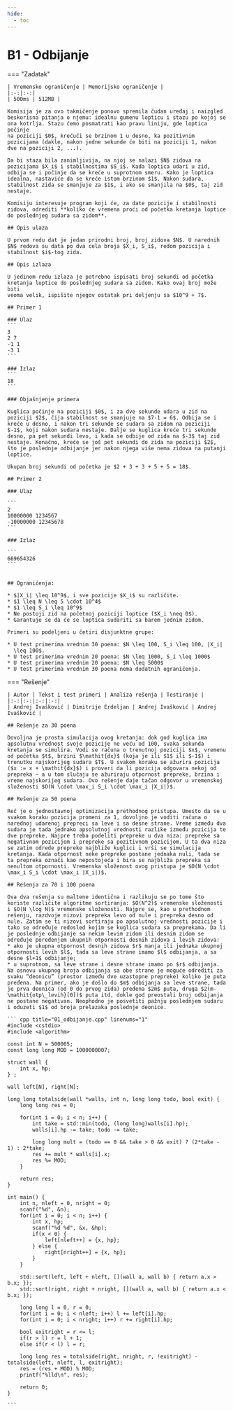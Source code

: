 ```yaml
---
hide:
  - toc
---
```


# B1 - Odbijanje

=== "Zadatak"
	
	| Vremensko ograničenje | Memorijsko ograničenje |
	|:-:|:-:|
	| 500ms | 512MB |
	
	Komisija je za ovo takmičenje ponovo spremila čudan uređaj i naizgled
	beskorisna pitanja o njemu: idealnu gumenu lopticu i stazu po kojoj se
	ona kotrlja. Stazu ćemo posmatrati kao pravu liniju, gde loptica počinje
	na poziciji $0$, krećući se brzinom 1 u desno, ka pozitivnim
	pozicijama (dakle, nakon jedne sekunde će biti na poziciji 1, nakon
	dve na poziciji 2, ...).
	
	Da bi staza bila zanimljivija, na njoj se nalazi $N$ zidova na
	pozicijama $X_i$ i stabilnostima $S_i$. Kada loptica udari u zid,
	odbija se i počinje da se kreće u suprotnom smeru. Kako je loptica
	idealna, nastaviće da se kreće istom brzinom $1$. Nakon sudara,
	stabilnost zida se smanjuje za $1$, i ako se smanjila na $0$, taj zid
	nestaje.
	
	Komisiju interesuje program koji će, za date pozicije i stabilnosti
	zidova, odrediti **koliko će vremena proći od početka kretanja loptice
	do poslednjeg sudara sa zidom**.
	
	## Opis ulaza
	
	U prvom redu dat je jedan prirodni broj, broj zidova $N$. U narednih
	$N$ redova su data po dva cela broja $X_i, S_i$, redom pozicija i
	stabilnost $i$-tog zida.
	
	## Opis izlaza
	
	U jedinom redu izlaza je potrebno ispisati broj sekundi od početka
	kretanja loptice do poslednjeg sudara sa zidom. Kako ovaj broj može biti
	veoma velik, ispišite njegov ostatak pri deljenju sa $10^9 + 7$.
	
	## Primer 1
	
	### Ulaz
	```
	3
	2 7
	-1 1
	-3 1
	```
	
	### Izlaz
	```
	18
	```
	
	### Objašnjenje primera
	
	Kuglica počinje na poziciji $0$, i za dve sekunde udara u zid na
	poziciji $2$, čija stabilnost se smanjuje na $7-1 = 6$. Odbija se i
	kreće u desno, i nakon tri sekunde se sudara sa zidom na poziciji
	$-1$, koji nakon sudara nestaje. Dalje se kuglica kreće tri sekunde
	desno, pa pet sekundi levo, i kada se odbije od zida na $-3$ taj zid
	nestaje. Konačno, kreće se još pet sekundi do zida na poziciji $2$,
	što je poslednje odbijanje jer nakon njega više nema zidova na putanji
	loptice.
	
	Ukupan broj sekundi od početka je $2 + 3 + 3 + 5 + 5 = 18$.
	
	## Primer 2
	
	### Ulaz
	
	```
	2
	10000000 1234567
	-10000000 12345678
	```
	
	### Izlaz
	
	```
	669654326
	```
	
	
	## Ograničenja:
	
	* $|X_i| \leq 10^9$, i sve pozicije $X_i$ su različite.
	* $1 \leq N \leq 5 \cdot 10^4$
	* $1 \leq S_i \leq 10^9$
	* Ne postoji zid na početnoj poziciji loptice ($X_i \neq 0$).
	* Garantuje se da će se loptica sudariti sa barem jednim zidom.
	
	Primeri su podeljeni u četiri disjunktne grupe: 
	
	* U test primerima vrednim 30 poena: $N \leq 100, S_i \leq 100, |X_i|
	  \leq 100$.
	* U test primerima vrednim 20 poena: $N \leq 1000, S_i \leq 1000$
	* U test primerima vrednim 20 poena: $N \leq 5000$
	* U test primerima vrednim 30 poena nema dodatnih ograničenja.
	
	
=== "Rešenje"
	
	| Autor | Tekst i test primeri | Analiza rеšenja | Testiranje |
	|:-:|:-:|:-:|:-:|
	| Andrej Ivašković | Dimitrije Erdeljan | Andrej Ivašković | Andrej Ivašković |
	
	## Rešenje za 30 poena
	
	Dovoljna je prosta simulacija ovog kretanja: dok god kuglica ima apsolutnu vrednost svoje pozicije ne veću od 100, svaka sekunda kretanja se simulira. Vodi se računa o trenutnoj poziciji $x$, vremenu od početka $t$, brzini $\mathit{dx}$ (koja je ili $1$ ili $-1$) i trenutku najskorijeg sudara $T$. U svakom koraku se ažurira pozicija ($x := x + \mathit{dx}$) i proveri da li pozicija odgovara nekoj od prepreka – a u tom slučaju se ažuriraju otpornost prepreke, brzina i vreme najskorijeg sudara. Ovo rešenje daje tačan odgovor u vremenskoj složenosti $O(N \cdot \max_i S_i \cdot \max_i |X_i|)$.
	
	## Rešenje za 50 poena
	
	Reč je o jednostavnoj optimizacija prethodnog pristupa. Umesto da se u svakom koraku pozicija promeni za 1, dovoljno je voditi računa o narednoj udarenoj prepreci sa leve i sa desne strane. Vreme između dva sudara je tada jednako apsolutnoj vrednosti razlike između pozicija te dve prepreke. Najpre treba podeliti prepreke u dva niza: prepreke sa negativnom pozicijom i prepreke sa pozitivnom pozicijom. U ta dva niza se zatim odrede prepreke najbliže kuglici i vrši se simulacija kretanja. Kada otpornost neke prepreke postane jednaka nuli, tada se ta prepreka označi kao nepostojeća i bira se najbliža prepreka sa nenultom otpornosti. Vremenska složenost ovog pristupa je $O(N \cdot \max_i S_i \cdot \max_i |X_i|)$.
	
	## Rešenja za 70 i 100 poena
	
	Ova dva rešenja su maltene identična i razlikuju se po tome što koriste različite algoritme sortiranja: $O(N^2)$ vremenske složenosti i $O(N \log N)$ vremenske složenosti. Najpre se, kao u prethodnom rešenju, razdvoje nizovi prepreka levo od nule i prepreka desno od nule. Zatim se ti nizovi sortiraju po apsolutnoj vrednosti pozicije i tako se određuje redosled kojim se kuglica sudara sa preprekama. Da li je poslednje odbijanje sa nekim levim zidom ili desnim zidom se određuje poređenjem ukupnih otpornosti desnih zidova i levih zidova:
	* ako je ukupna otpornost desnih zidova $r$ manja ili jednaka ukupnoj otpornosti levih $l$, tada sa leve strane imamo $l$ odbijanja, a sa desne $l+1$ odbijanje;
	* u suprotnom, sa leve strane i desne strane imamo po $r$ odbijanja.
	Na osnovu ukupnog broja odbijanja sa obe strane je moguće odrediti za svaku “deonicu” (prostor između dve uzastopne prepreke) koliko je puta pređena. Na primer, ako je došlo do $m$ odbijanja sa leve strane, tada je prva deonica (od 0 do prvog zida) pređena $2m$ puta, druga $2(m-\mathit{otp\_levih}[0])$ puta itd, dokle god preostali broj odbijanja ne postane negativan. Neophodno je posvetiti pažnju poslednjem sudaru i oduzeti $1$ od broja prelazaka poslednje deonice.
	
	``` cpp title="01_odbijanje.cpp" linenums="1"
	#include <cstdio>
	#include <algorithm>
	
	const int N = 500005;
	const long long MOD = 1000000007;
	
	struct wall {
	    int x, hp;
	} ;
	
	wall left[N], right[N];
	
	long long totalside(wall *walls, int n, long long todo, bool exit) {
	    long long res = 0;
	
	    for(int i = 0; i < n; i++) {
	        int take = std::min(todo, (long long)walls[i].hp);
	        walls[i].hp -= take; todo -= take;
	        
	        long long mult = (todo == 0 && take > 0 && exit) ? (2*take - 1) : 2*take;
	        res += mult * walls[i].x;
	        res %= MOD;
	    }
	
	    return res;
	}
	
	int main() {
	    int n, nleft = 0, nright = 0;
	    scanf("%d", &n);
	    for(int i = 0; i < n; i++) {
	        int x, hp;
	        scanf("%d %d", &x, &hp);
	        if(x < 0) {
	            left[nleft++] = {x, hp};
	        } else {
	            right[nright++] = {x, hp};
	        }
	    }
	
	    std::sort(left, left + nleft, [](wall a, wall b) { return a.x > b.x; });
	    std::sort(right, right + nright, [](wall a, wall b) { return a.x < b.x; });
	
	    long long l = 0, r = 0;
	    for(int i = 0; i < nleft; i++) l += left[i].hp;
	    for(int i = 0; i < nright; i++) r += right[i].hp;
	
	    bool exitright = r <= l;
	    if(r > l) r = l + 1;
	    else if(r < l) l = r;
	
	    long long res = totalside(right, nright, r, !exitright) - totalside(left, nleft, l, exitright);
	    res = (res + MOD) % MOD;
	    printf("%lld\n", res);
	
	    return 0;
	}

	```
